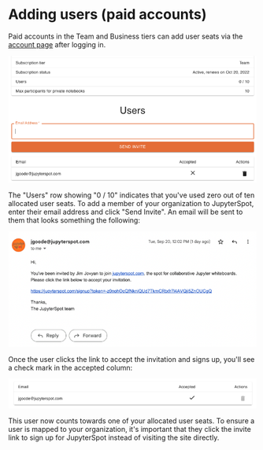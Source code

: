 # Adding users (paid accounts)

Paid accounts in the Team and Business tiers can add user seats via the [account page](https://jupyterspot.com/account) after logging in.

![](img/add-users.png)

The "Users" row showing "0 / 10" indicates that you've used zero out of ten allocated user seats. To add a member of your organization to JupyterSpot, enter their email address and click "Send Invite". An email will be sent to them that looks something the following:

![](img/add-user-email.png)

Once the user clicks the link to accept the invitation and signs up, you'll see a check mark in the accepted column:

![](img/add-user-accepted.png)

This user now counts towards one of your allocated user seats. To ensure a user is mapped to your organization, it's important that they click the invite link to sign up for JupyterSpot instead of visiting the site directly.
